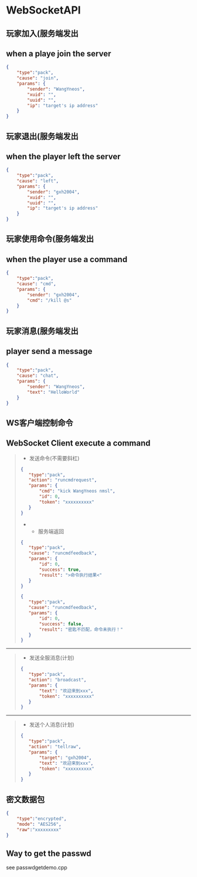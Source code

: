 # WebSocketAPI


## 玩家加入(服务端发出
## when a playe join the server
```json
{
    "type":"pack",
    "cause": "join",
    "params": {
        "sender": "WangYneos",
        "xuid": "",
        "uuid": "",
        "ip": "target's ip address"
    }
}
```

## 玩家退出(服务端发出
## when the player left the server
```json
{
    "type":"pack",
    "cause": "left",
    "params": {
        "sender": "gxh2004",
        "xuid": "",
        "uuid": "",
        "ip": "target's ip address"
    }
}
```
## 玩家使用命令(服务端发出
## when the player use a command
```json
{
    "type":"pack",
    "cause": "cmd",
    "params": {
        "sender": "gxh2004",
        "cmd": "/kill @s"
    }
}
```
## 玩家消息(服务端发出
## player send a message
```json
{
    "type":"pack",
    "cause": "chat",
    "params": {
        "sender": "WangYneos",
        "text": "HelloWorld"
    }
}
```


## WS客户端控制命令
## WebSocket Client execute a command
> - 发送命令(不需要斜杠)
>```json
>{
>    "type":"pack",
>    "action": "runcmdrequest",
>    "params": {
>        "cmd": "kick WangYneos nmsl",
>        "id": 0,
>        "token": "xxxxxxxxxx"
>    }
>}
>```
> - - 服务端返回
>```json 
>{
>    "type":"pack",
>    "cause": "runcmdfeedback",
>    "params": {
>        "id": 0,
>        "success": true,
>        "result": ">命令执行结果<"
>    }
>}
>```
>```json
>{
>    "type":"pack",
>    "cause": "runcmdfeedback",
>    "params": {
>        "id": 0,
>        "success": false,
>        "result": "密匙不匹配，命令未执行！"
>    }
>}
>```
---
> - 发送全服消息(计划)
>```json
>{
>    "type":"pack",
>    "action": "broadcast",
>    "params": {
>        "text": "欢迎来到xxx",
>        "token": "xxxxxxxxxx"
>    }
>}
>```
---
> - 发送个人消息(计划)
>```json
>{
>    "type":"pack",
>    "action": "tellraw",
>    "params": {
>        "target": "gxh2004",
>        "text": "欢迎来到xxx",
>        "token": "xxxxxxxxxx"
>    }
>}
>```

## 密文数据包
```json
{
    "type":"encrypted",
    "mode": "AES256",
    "raw":"xxxxxxxxx"
}
```

## Way to get the passwd
see passwdgetdemo.cpp